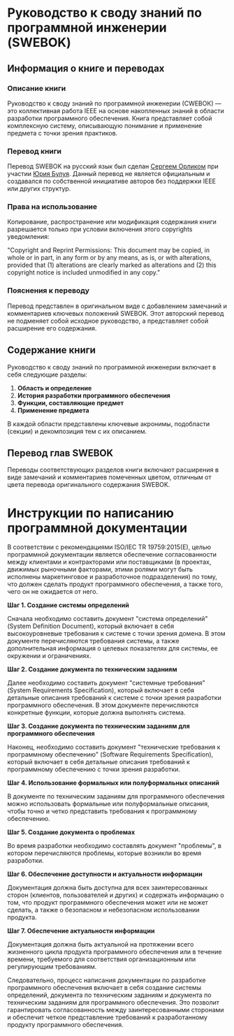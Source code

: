 # Руководство к своду знаний по программной инженерии (SWEBOK)
## Информация о книге и переводах

### Описание книги

Руководство к своду знаний по программной инженерии (СWEBОК) — это коллективная работа IEEE на основе накопленных знаний в области разработки программного обеспечения. Книга представляет собой комплексную систему, описывающую понимание и применение предмета с точки зрения практиков.

### Перевод книги

Перевод SWEBOK на русский язык был сделан [Сергеем Орликом](https://www.linkedin.com/in/sorlik) при участии [Юрия Булуя](http://www.linkedin.com/in/yurybuluy). Данный перевод не является официальным и создавался по собственной инициативе авторов без поддержки IEEE или других структур.

### Права на использование

Копирование, распространение или модификация содержания книги разрешается только при условии включения этого copyrights уведомления:

"Copyright and Reprint Permissions: This document may be copied, in whole or in part, in any form or by any means, as is, or with alterations, provided that (1) alterations are clearly marked as alterations and (2) this copyright notice is included unmodified in any copy."

### Пояснения к переводу

Перевод представлен в оригинальном виде с добавлением замечаний и комментариев ключевых положений SWEBOK. Этот авторский перевод не подменяет собой исходное руководство, а представляет собой расширение его содержания.

## Содержание книги

Руководство к своду знаний по программной инженерии включает в себя следующие разделы:

1. **Область и определение**
2. **История разработки программного обеспечения**
3. **Функции, составляющие предмет** 
4. **Применение предмета**

В каждой области представлены ключевые акронимы, подобласти (секции) и декомпозиция тем с их описанием.

## Перевод глав SWEBOK

Переводы соответствующих разделов книги включают расширения в виде замечаний и комментариев помеченных цветом, отличным от цвета перевода оригинального содержания SWEBOK.


# **Инструкции по написанию программной документации**

В соответствии с рекомендациями ISO/IEC TR 19759:2015(E), целью программной документации является обеспечение согласованности между клиентами и контракторами или поставщиками (в проектах, движимых рыночными факторами, этими ролями могут быть исполнены маркетинговое и разработочное подразделения) по тому, что должен сделать продукт программного обеспечения, а также того, чего он не ожидается от него.

**Шаг 1. Создание системы определений**

Сначала необходимо составить документ "система определений" (System Definition Document), который включает в себя высокоуровневые требования к системе с точки зрения домена. В этом документе перечисляются требования системы, а также дополнительная информация о целевых показателях для системы, ее окружении и ограничениях.

**Шаг 2. Создание документа по техническим заданиям**

Далее необходимо составить документ "системные требования" (System Requirements Specification), который включает в себя детальные описания требований к системе с точки зрения разработки программного обеспечения. В этом документе перечисляются конкретные функции, которые должна выполнять система.

**Шаг 3. Создание документа по техническим заданиям для программного обеспечения**

Наконец, необходимо составить документ "технические требования к программному обеспечению" (Software Requirements Specification), который включает в себя детальные описания требований к программному обеспечению с точки зрения разработки.

**Шаг 4. Использование формальных или полуформальных описаний**

В документе по техническим заданиям для программного обеспечения можно использовать формальные или полуформальные описания, чтобы точно и четко представить требования к программному обеспечению.

**Шаг 5. Создание документа о проблемах**

Во время разработки необходимо составлять документ "проблемы", в котором перечисляются проблемы, которые возникли во время разработки.

**Шаг 6. Обеспечение доступности и актуальности информации**

Документация должна быть доступна для всех заинтересованных сторон (клиентов, пользователей и других) и содержать информацию о том, что продукт программного обеспечения может или не может сделать, а также о безопасном и небезопасном использовании продукта.

**Шаг 7. Обеспечение актуальности информации**

Документация должна быть актуальной на протяжении всего жизненного цикла продукта программного обеспечения или в течение времени, требуемого для соответствия организационным или регулирующим требованиям.

Следовательно, процесс написания документации по разработке программного обеспечения включает в себя создание системы определений, документа по техническим заданиям и документа по техническим заданиям для программного обеспечения. Это позволит гарантировать согласованность между заинтересованными сторонами и обеспечит четкое представление требований к разработанному продукту программного обеспечения.